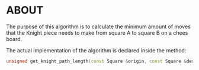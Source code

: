 # ABOUT
The purpose of this algorithm is to calculate the minimum amount of moves that the Knight piece needs to make from square A to square B on a chees board.

The actual implementation of the algorithm is declared inside the method:
```cpp
unsigned get_knight_path_length(const Square &origin, const Square &dest)
```